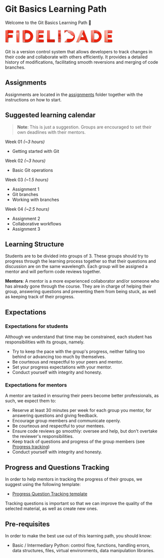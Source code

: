 # Git Basics Learning Path

Welcome to the Git Basics Learning Path 🎉

<img src="images/logo.png" alt="" width="auto" height="auto">

Git is a version control system that allows developers to track changes in their code and collaborate with others efficiently. It provides a detailed history of modifications, facilitating smooth reversions and merging of code branches.

## Assignments

Assignments are located in the [assignments](https://github.com/DareData/lp-git-basics-assignment) folder together with the instructions on how to start.

## Suggested learning calendar

> **Note**: This is just a suggestion. Groups are encouraged to set their own deadlines with their mentors.

Week 01 _(~3 hours)_

- Getting started with Git

Week 02 _(~3 hours)_

- Basic Git operations

Week 03 _(~1.5 hours)_

- Assignment 1
- Git branches
- Working with branches

Week 04 _(~2.5 hours)_

- Assignment 2
- Collaborative workflows
- Assignment 3



## Learning Structure

Students are to be divided into groups of 3. These groups should try to progress through the learning process together so that their questions and discussion are on the same wavelength. Each group will be assigned a mentor and will perform code reviews together.

**Mentors**: A mentor is a more experienced collaborator and/or someone who has already gone through the course. They are in charge of helping their group, answering questions and preventing them from being stuck, as well as keeping track of their progress.


## Expectations

### Expectations for students

Although we understand that time may be constrained, each student has responsibilities with its groups, namely.

- Try to keep the pace with the group's progress, neither falling too behind or advancing too much by themselves.
- Be courteous and respectful to your peers and mentor.
- Set your progress expectations with your mentor.
- Conduct yourself with integrity and honesty.

### Expectations for mentors

A mentor are tasked in ensuring their peers become better professionals, as such, we expect them to:

- Reserve at least 30 minutes per week for each group you mentor, for answering questions and giving feedback.
- Encourage group members and communicate openly.
- Be courteous and respectful to your mentees.
- Ensure code reviews go smoothly: oversee and help, but don't overtake the reviewer's responsibilities.
- Keep track of questions and progress of the group members (see [Progress tracking](#progress-and-questions-tracking))
- Conduct yourself with integrity and honesty.

## Progress and Questions Tracking

In order to help mentors in tracking the progress of their groups, we suggest using the following template:

- [Progress  Question Tracking template](https://docs.google.com/spreadsheets/d/1nODnLBLCcC6Dqe_pK_bog-BA78E9AuUq1l4S81Px61w/edit?usp=sharing)

Tracking questions is important so that we can improve the quality of the selected material, as well as create new ones.

## Pre-requisites

In order to make the best use out of this learning path, you should know:

- Basic / Intermediary Python: control flow, functions, handling errors, data structures, files, virtual environments, data manipulation libraries.
